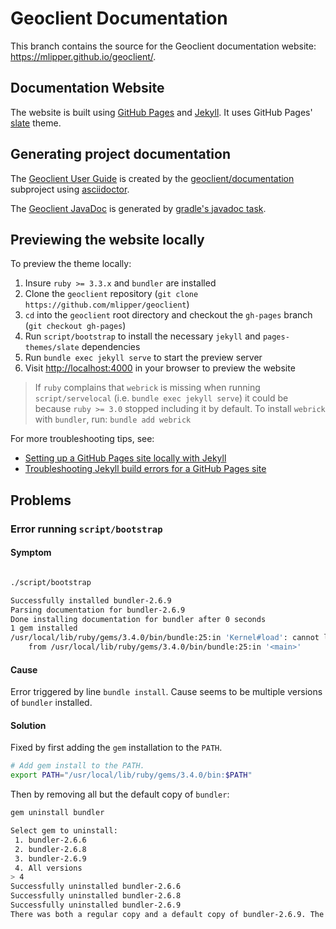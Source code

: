 # Geoclient Documentation

This branch contains the source for the Geoclient documentation website: <https://mlipper.github.io/geoclient/>.

## Documentation Website

The website is built using [GitHub Pages](https://docs.github.com/en/pages) and [Jekyll](https://docs.github.com/en/pages/setting-up-a-github-pages-site-with-jekyll/adding-a-theme-to-your-github-pages-site-using-jekyll). It uses GitHub Pages' [slate](https://github.com/pages-themes/slate) theme.

## Generating project documentation

The [Geoclient User Guide](https://mlipper.github.io/geoclient/docs/current/user-guide) is created by the [geoclient/documentation](https://github.com/mlipper/geoclient/tree/next/documentation) subproject using [asciidoctor](https://docs.asciidoctor.org/).

The [Geoclient JavaDoc](https://mlipper.github.io/geoclient/docs/current/api) is generated by [gradle's javadoc task](https://docs.gradle.org/current/userguide/building_java_projects.html#sec:generating_javadocs).

## Previewing the website locally

To preview the theme locally:

1. Insure `ruby >= 3.3.x` and `bundler` are installed
1. Clone the `geoclient` repository (`git clone https://github.com/mlipper/geoclient`)
1. `cd` into the `geoclient` root directory and checkout the `gh-pages` branch (`git checkout gh-pages`)
1. Run `script/bootstrap` to install the necessary `jekyll` and `pages-themes/slate` dependencies
1. Run `bundle exec jekyll serve` to start the preview server
1. Visit <http://localhost:4000> in your browser to preview the website

> If `ruby` complains that `webrick` is missing when running `script/servelocal` (i.e. `bundle exec jekyll serve`) it could be because `ruby >= 3.0` stopped including it by default. To install `webrick` with `bundler`, run: `bundle add webrick`

For more troubleshooting tips, see:

* [Setting up a GitHub Pages site locally with Jekyll](https://docs.github.com/en/pages/setting-up-a-github-pages-site-with-jekyll/testing-your-github-pages-site-locally-with-jekyll>)
* [Troubleshooting Jekyll build errors for a GitHub Pages site](https://docs.github.com/en/pages/setting-up-a-github-pages-site-with-jekyll/troubleshooting-jekyll-build-errors-for-github-pages-sites)


## Problems

### Error running `script/bootstrap`

#### Symptom

```sh

./script/bootstrap 

Successfully installed bundler-2.6.9
Parsing documentation for bundler-2.6.9
Done installing documentation for bundler after 0 seconds
1 gem installed
/usr/local/lib/ruby/gems/3.4.0/bin/bundle:25:in 'Kernel#load': cannot load such file -- /usr/local/lib/ruby/gems/3.4.0/gems/bundler-2.6.6/exe/bundle (LoadError)
	from /usr/local/lib/ruby/gems/3.4.0/bin/bundle:25:in '<main>'

```

#### Cause

Error triggered by line `bundle install`.
Cause seems to be multiple versions of `bundler` installed.

#### Solution

Fixed by first adding the `gem` installation to the `PATH`.

```sh
# Add gem install to the PATH.
export PATH="/usr/local/lib/ruby/gems/3.4.0/bin:$PATH"
```

Then by removing all but the default copy of `bundler`:

```sh
gem uninstall bundler

Select gem to uninstall:
 1. bundler-2.6.6
 2. bundler-2.6.8
 3. bundler-2.6.9
 4. All versions
> 4
Successfully uninstalled bundler-2.6.6
Successfully uninstalled bundler-2.6.8
Successfully uninstalled bundler-2.6.9
There was both a regular copy and a default copy of bundler-2.6.9. The regular copy was successfully uninstalled, but the default copy was left around because default gems can't be removed.
```

